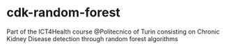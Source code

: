 # cdk-random-forest
Part of the ICT4Health course @Politecnico of Turin consisting on Chronic Kidney Disease detection through random forest algorithms
